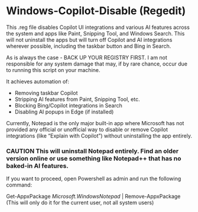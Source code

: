 # Windows-Copilot-Disable (Regedit) #

This .reg file disables Copilot UI integrations and various AI features across the system and apps like Paint, Snipping Tool, and Windows Search. This will not uninstall the apps but will turn off Copilot and AI integrations wherever possible, including the taskbar button and Bing in Search.

As is always the case - BACK UP YOUR REGISTRY FIRST. I am not responsible for any system damage that may, if by rare chance, occur due to running this script on your machine.

It achieves automation of:

- Removing taskbar Copilot
- Stripping AI features from Paint, Snipping Tool, etc.
- Blocking Bing/Copilot integrations in Search
- Disabling AI popups in Edge (if installed)

Currently, Notepad is the only major built-in app where Microsoft has not provided any official or unofficial way to disable or remove Copilot integrations (like “Explain with Copilot”) without uninstalling the app entirely.

### CAUTION This will uninstall Notepad entirely. Find an older version online or use something like Notepad++ that has no baked-in AI features.

If you want to proceed, open Powershell as admin and run the following command:

Get-AppxPackage *Microsoft.WindowsNotepad* | Remove-AppxPackage <br />
(This will only do it for the current user, not all system users)

